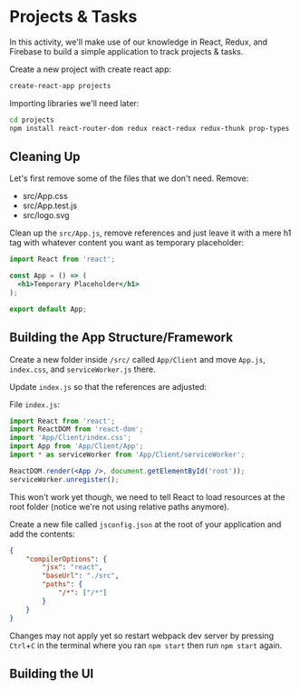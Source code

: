 # Projects & Tasks

In this activity, we'll make use of our knowledge in React, Redux, and Firebase to build a simple application to track projects & tasks.

Create a new project with create react app:

```bash
create-react-app projects
```

Importing libraries we'll need later:

```bash
cd projects
npm install react-router-dom redux react-redux redux-thunk prop-types
```

## Cleaning Up

Let's first remove some of the files that we don't need.
Remove:
- src/App.css
- src/App.test.js
- src/logo.svg

Clean up the `src/App.js`, remove references and just leave it with a mere h1 tag with whatever content you want as temporary placeholder:

```jsx
import React from 'react';

const App = () => (
  <h1>Temporary Placeholder</h1>
);

export default App;
```

## Building the App Structure/Framework

Create a new folder inside `/src/` called `App/Client` and move `App.js`, `index.css`, and `serviceWorker.js` there.

Update `index.js` so that the references are adjusted:

File `index.js`:
```jsx
import React from 'react';
import ReactDOM from 'react-dom';
import 'App/Client/index.css';
import App from 'App/Client/App';
import * as serviceWorker from 'App/Client/serviceWorker';

ReactDOM.render(<App />, document.getElementById('root'));
serviceWorker.unregister();
```

This won't work yet though, we need to tell React to load resources at the root folder (notice we're not using relative paths anymore).

Create a new file called `jsconfig.json` at the root of your application and add the contents:

```json
{
    "compilerOptions": {
        "jsx": "react", 
        "baseUrl": "./src",
        "paths": {
            "/*": ["/*"]
        }        
    }
}
```

Changes may not apply yet so restart webpack dev server by pressing `Ctrl`+`C` in the terminal where you ran `npm start` then run `npm start` again.

## Building the UI
